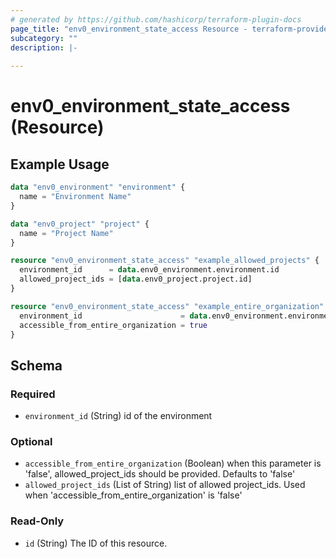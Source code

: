 ```yaml
---
# generated by https://github.com/hashicorp/terraform-plugin-docs
page_title: "env0_environment_state_access Resource - terraform-provider-env0"
subcategory: ""
description: |-
  
---
```


# env0_environment_state_access (Resource)



## Example Usage

```terraform
data "env0_environment" "environment" {
  name = "Environment Name"
}

data "env0_project" "project" {
  name = "Project Name"
}

resource "env0_environment_state_access" "example_allowed_projects" {
  environment_id      = data.env0_environment.environment.id
  allowed_project_ids = [data.env0_project.project.id]
}

resource "env0_environment_state_access" "example_entire_organization" {
  environment_id                      = data.env0_environment.environment.id
  accessible_from_entire_organization = true
}
```

<!-- schema generated by tfplugindocs -->
## Schema

### Required

- `environment_id` (String) id of the environment

### Optional

- `accessible_from_entire_organization` (Boolean) when this parameter is 'false', allowed_project_ids should be provided. Defaults to 'false'
- `allowed_project_ids` (List of String) list of allowed project_ids. Used when 'accessible_from_entire_organization' is 'false'

### Read-Only

- `id` (String) The ID of this resource.


